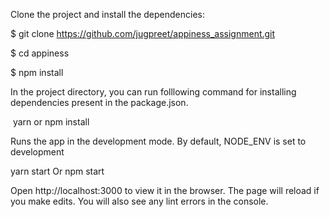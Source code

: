Clone the project and install the dependencies:

$ git clone https://github.com/jugpreet/appiness_assignment.git

$ cd appiness

$ npm install

In the project directory, you can run folllowing command for installing dependencies present in the package.json.

​ yarn or npm install

Runs the app in the development mode. By default, NODE_ENV is set to development

yarn start Or npm start

Open http://localhost:3000 to view it in the browser. The page will reload if you make edits. You will also see any lint errors in the console.
